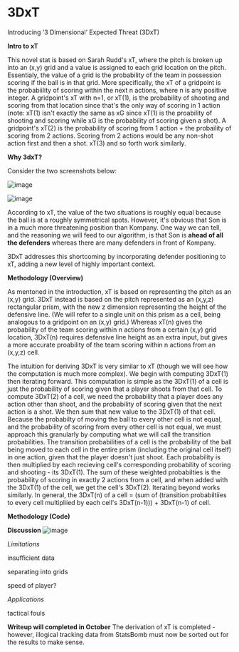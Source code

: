 # 3DxT
Introducing ‘3 Dimensional’ Expected Threat (3DxT) 

**Intro to xT**

This novel stat is based on Sarah Rudd's xT, where the pitch is broken up into an (x,y) grid and a value is assigned to each grid location on the pitch. Essentialy, the value of a grid is the probability of the team in possession scoring if the ball is in that grid. More specifically, the xT of a gridpoint is the probabiility of scoring within the next n actions, where n is any positive integer. A gridpoint's xT with n=1, or xT(1), is the probability of shooting and scoring from that location since that's the only way of scoring in 1 action (note: xT(1) isn't exactly the same as xG since xT(1) is the proability of shooting and scoring while xG is the probability of scoring given a shot). A gridpoint's xT(2) is the probability of scoring from 1 action + the probaility of scoring from 2 actions. Scoring from 2 actions would be any non-shot action first and then a shot. xT(3) and so forth work similarly. 



**Why 3dxT?**

Consider the two screenshots below:

![image](https://github.com/jeremy9k27/3DxT/assets/118779230/a586ab4d-47c9-4219-a7ee-2f8f99263ccd)

![image](https://github.com/jeremy9k27/3DxT/assets/118779230/491470c4-0601-4c1e-8553-0a0b56039ee4)

According to xT, the value of the two situations is roughly equal because the ball is at a roughly symmetrical spots. However, it's obvious that Son is in a much more threatening position than Kompany. One way we can tell, and the reasoning we will feed to our algorithm, is that Son is **ahead of all the defenders** whereas there are many defenders in front of Kompany.


3DxT addresses this shortcoming by incorporating defender positioning to xT, adding a new level of highly important context.


**Methodology (Overview)**

As mentoned in the introduction, xT is based on representing the pitch as an (x,y) grid. 3DxT instead is based on the pitch represented as an (x,y,z) rectangular prism, with the new z dimension representing the height of the defensive line. (We will refer to a single unit on this prism as a cell, being analogous to a gridpoint on an (x,y) grid.) Whereas xT(n) gives the probability of the team scoring within n actions from a certain (x,y) grid location, 3DxT(n) requires defensive line height as an extra input, but gives a more accurate proability of the team scoring within n actions from an (x,y,z) cell. 

The intuition for deriving 3DxT is very similar to xT (though we will see how the computation is much more complex). We begin with computing 3DxT(1) then iterating forward. This computation is simple as the 3DxT(1) of a cell is just the probability of scoring given that a player shoots from that cell. To compute 3DxT(2) of a cell, we need the probability that a player does any action other than shoot, and the probability of scoring given that the next action is a shot. We then sum that new value to the 3DxT(1) of that cell. Because the probabilty of moving the ball to every other cell is not equal, and the probability of scoring from every other cell is not equal, we must approach this granularly by computing what we will call the transition probabilities. The transition probabilities of a cell is the probability of the ball being moved to each cell in the entire prism (including the original cell itself) in one action, given that the player doesn't just shoot. Each probability is then multiplied by each recieving cell's corresponding probability of scoring and shooting - its 3DxT(1). The sum of these weighted probabilties is the probability of scoring in exactly 2 actions from a cell, and when added with the 3DxT(1) of the cell, we get the cell's 3DxT(2). Iterating beyond works similarly. In general, the 3DxT(n) of a cell = (sum of (transition probabiltiies to every cell multipliied by each cell's 3DxT(n-1))) + 3DxT(n-1) of cell.






**Methodology (Code)**

**Discussion**
![image](https://github.com/jeremy9k27/3DxT/assets/118779230/044b0bcb-1c16-495d-b577-c83e34d7dd3c)



*Limitations*

insufficient data

separating into grids

speed of player?

*Applications*

tactical fouls

**Writeup will completed in October**
The derivation of xT is completed - however, illogical tracking data from StatsBomb must now be sorted out for the results to make sense.
